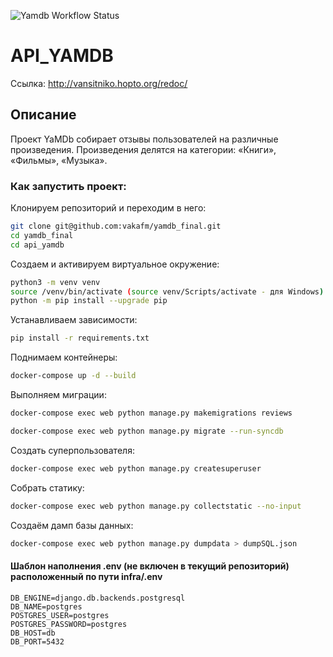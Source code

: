 
![Yamdb Workflow Status](https://github.com/vakafm/yamdb_final/actions/workflows/yamdb_workflow.yml/badge.svg?branch=master&event=push)
# API_YAMDB 

Ссылка: http://vansitniko.hopto.org/redoc/
## Описание 
 
Проект YaMDb собирает отзывы пользователей на различные произведения.
Произведения делятся на категории: «Книги», «Фильмы», «Музыка». 
### Как запустить проект: 
Клонируем репозиторий и переходим в него: 
```bash 
git clone git@github.com:vakafm/yamdb_final.git
cd yamdb_final 
cd api_yamdb 
``` 
 
Создаем и активируем виртуальное окружение: 
```bash 
python3 -m venv venv 
source /venv/bin/activate (source venv/Scripts/activate - для Windows) 
python -m pip install --upgrade pip 
``` 
 
Устанавливаем зависимости: 
```bash 
pip install -r requirements.txt 
``` 

 
Поднимаем контейнеры: 
```bash 
docker-compose up -d --build 
``` 

Выполняем миграции: 
```bash 
docker-compose exec web python manage.py makemigrations reviews 
``` 
```bash 
docker-compose exec web python manage.py migrate --run-syncdb
``` 

Создать суперпользователя: 
```bash 
docker-compose exec web python manage.py createsuperuser 
``` 

Собрать статику: 
```bash 
docker-compose exec web python manage.py collectstatic --no-input 
``` 

Создаём дамп базы данных: 
```bash 
docker-compose exec web python manage.py dumpdata > dumpSQL.json 
``` 


#### Шаблон наполнения .env (не включен в текущий репозиторий) расположенный по пути infra/.env 
``` 
DB_ENGINE=django.db.backends.postgresql
DB_NAME=postgres
POSTGRES_USER=postgres
POSTGRES_PASSWORD=postgres
DB_HOST=db
DB_PORT=5432
``` 
